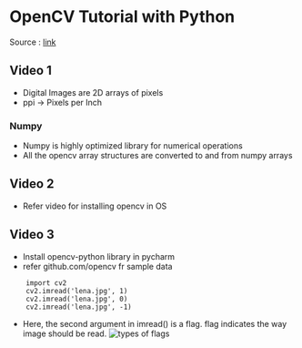 # OpenCV Tutorial with Python
Source : [link](https://www.youtube.com/playlist?list=PLS1QulWo1RIa7D1O6skqDQ-JZ1GGHKK-K)
## Video 1
* Digital Images are 2D arrays of pixels
* ppi -> Pixels per Inch
### Numpy
* Numpy is highly optimized library for numerical operations
* All the opencv array structures are converted to and from numpy arrays
## Video 2
* Refer video for installing opencv in OS
## Video 3
* Install opencv-python library in pycharm
* refer github.com/opencv fr sample data
``` 
    import cv2
    cv2.imread('lena.jpg', 1)
    cv2.imread('lena.jpg', 0)
    cv2.imread('lena.jpg', -1)
```
* Here, the second argument in imread() is a flag. flag indicates the way image should be read.
![types of flags](sn1.png)
